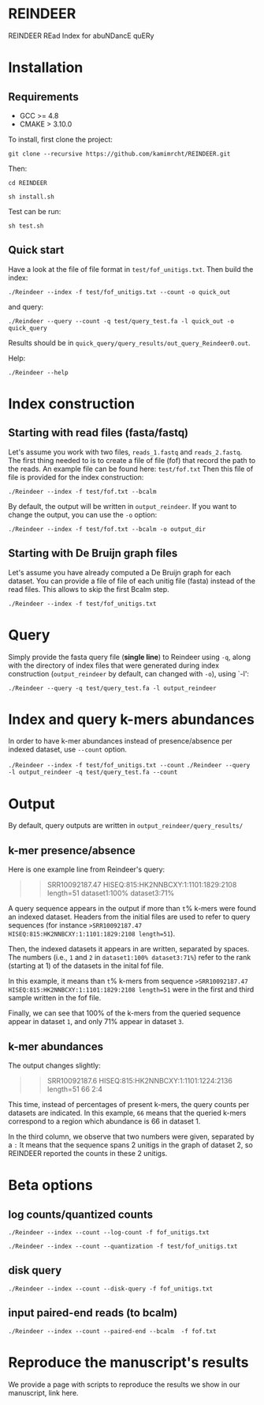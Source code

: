 # REINDEER
REINDEER  REad Index for abuNDancE quERy



# Installation

## Requirements
* GCC >= 4.8
* CMAKE >  3.10.0

To install, first clone the project:

`git clone --recursive https://github.com/kamimrcht/REINDEER.git`

Then:

`cd REINDEER`

`sh install.sh`

Test can be run:

`sh test.sh`

## Quick start
Have a look at the file of file format in `test/fof_unitigs.txt`.
Then build the index:

`./Reindeer --index -f test/fof_unitigs.txt --count -o quick_out`

and query:

`./Reindeer --query --count -q test/query_test.fa -l quick_out -o quick_query`

Results should be in `quick_query/query_results/out_query_Reindeer0.out`.

Help:

`./Reindeer --help`

# Index construction

## Starting with read files (fasta/fastq)

Let's assume you work with two files, `reads_1.fastq` and `reads_2.fastq`.
The first thing needed to is to create a file of file (fof) that record the path to the reads.
An example file can be found here: `test/fof.txt`
Then this file of file is provided for the index construction:

`./Reindeer --index -f test/fof.txt --bcalm`

By default, the output will be written in `output_reindeer`.
If you want to change the output, you can use the `-o` option:

`./Reindeer --index -f test/fof.txt --bcalm -o output_dir`

## Starting with De Bruijn graph files

Let's assume you have already computed a De Bruijn graph for each dataset.
You can provide a file of file of each unitig file (fasta) instead of the read files.
This allows to skip the first Bcalm step.

`./Reindeer --index -f test/fof_unitigs.txt`


# Query

Simply provide the fasta query file (**single line**) to Reindeer using `-q`, along with the directory of index files that were generated during index construction (`output_reindeer` by default, can changed with `-o`), using `-l':

`./Reindeer --query -q test/query_test.fa -l output_reindeer`


# Index and query k-mers abundances

In order to have k-mer abundances instead of presence/absence per indexed dataset, use `--count` option.

`./Reindeer --index -f test/fof_unitigs.txt --count`
`./Reindeer --query -l output_reindeer -q test/query_test.fa --count`



# Output

By default, query outputs are written in `output_reindeer/query_results/`

## k-mer presence/absence

Here is one example line from Reindeer's query:

>    >SRR10092187.47 HISEQ:815:HK2NNBCXY:1:1101:1829:2108 length=51 dataset1:100% dataset3:71%

A query sequence appears in the output if more than `t`% k-mers were found an indexed dataset.
Headers from the initial files are used to refer to query sequences (for instance `>SRR10092187.47 HISEQ:815:HK2NNBCXY:1:1101:1829:2108 length=51`).

Then, the indexed datasets it appears in are written, separated by spaces. The numbers (i.e., `1` and `2` in `dataset1:100% dataset3:71%`) refer to the rank (starting at 1) of the datasets in the inital fof file.

In this example, it means than `t`% k-mers from sequence `>SRR10092187.47 HISEQ:815:HK2NNBCXY:1:1101:1829:2108 length=51` were in the first and third sample written in the fof file.

Finally, we can see that 100% of the k-mers from the queried sequence appear in dataset `1`, and only 71% appear in dataset `3`.

## k-mer abundances

The output changes slightly:

>    >SRR10092187.6 HISEQ:815:HK2NNBCXY:1:1101:1224:2136 length=51 66 2:4

This time, instead of percentages of present k-mers, the query counts per datasets are indicated.
In this example, `66` means that the queried k-mers correspond to a region which abundance is 66 in dataset 1.

In the third column, we observe that two numbers were given, separated by a `:` It means that the sequence spans 2 unitigs in the graph of dataset 2, so REINDEER reported the counts in these 2 unitigs.


# Beta options

## log counts/quantized counts


`./Reindeer --index --count --log-count -f fof_unitigs.txt`

`./Reindeer --index --count --quantization -f test/fof_unitigs.txt `


## disk query

`./Reindeer --index --count --disk-query -f fof_unitigs.txt`

## input paired-end reads (to bcalm)


`./Reindeer --index --count --paired-end --bcalm  -f fof.txt`

# Reproduce the manuscript's results

We provide a page with scripts to reproduce the results we show in our manuscript, link here.


